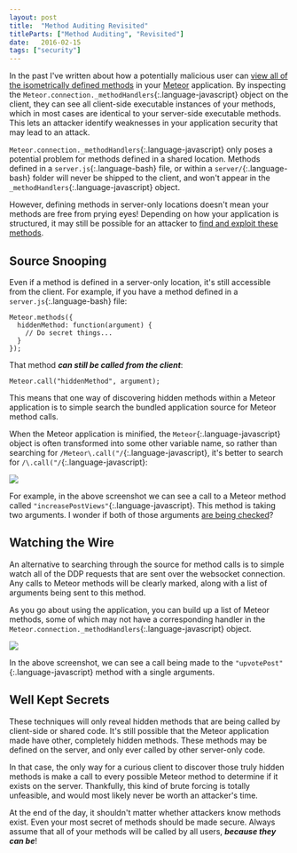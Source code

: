 ```yaml
---
layout: post
title:  "Method Auditing Revisited"
titleParts: ["Method Auditing", "Revisited"]
date:   2016-02-15
tags: ["security"]
---
```


In the past I've written about how a potentially malicious user can [view all of the isometrically defined methods](http://blog.east5th.co/2015/04/15/black-box-meteor-method-auditing/) in your [Meteor](https://www.meteor.com/) application. By inspecting the `Meteor.connection._methodHandlers`{:.language-javascript} object on the client, they can see all client-side executable instances of your methods, which in most cases are identical to your server-side executable methods. This lets an attacker identify weaknesses in your application security that may lead to an attack.

`Meteor.connection._methodHandlers`{:.language-javascript} only poses a potential problem for methods defined in a shared location. Methods defined in a `server.js`{:.language-bash} file, or within a `server/`{:.language-bash} folder will never be shipped to the client, and won't appear in the `_methodHandlers`{:.language-javascript} object.

However, defining methods in server-only locations doesn't mean your methods are free from prying eyes! Depending on how your application is structured, it may still be possible for an attacker to [find and exploit these methods](http://blog.east5th.co/2016/02/01/sending-emails-through-hidden-methods/).

## Source Snooping

Even if a method is defined in a server-only location, it's still accessible from the client. For example, if you have a method defined in a `server.js`{:.language-bash} file:

<pre class="language-javascript"><code class="language-javascript">Meteor.methods({
  hiddenMethod: function(argument) {
    // Do secret things...
  }
});
</code></pre>

That method ___can still be called from the client___:

<pre class="language-javascript"><code class="language-javascript">Meteor.call("hiddenMethod", argument);
</code></pre>

This means that one way of discovering hidden methods within a Meteor application is to simple search the bundled application source for Meteor method calls.

When the Meteor application is minified, the `Meteor`{:.language-javascript} object is often transformed into some other variable name, so rather than searching for `/Meteor\.call("/`{:.language-javascript}, it's better to search for `/\.call("/`{:.language-javascript}:

<img src="https://s3-us-west-1.amazonaws.com/www.1pxsolidtomato.com/call.png" style="max-width: 100%">

For example, in the above screenshot we can see a call to a Meteor method called `"increasePostViews"`{:.language-javascript}. This method is taking two arguments. I wonder if both of those arguments [are being checked](http://blog.east5th.co/2015/07/27/check-checker-checks-your-checks/)?

## Watching the Wire

An alternative to searching through the source for method calls is to simple watch all of the DDP requests that are sent over the websocket connection. Any calls to Meteor methods will be clearly marked, along with a list of arguments being sent to this method.

As you go about using the application, you can build up a list of Meteor methods, some of which may not have a corresponding handler in the `Meteor.connection._methodHandlers`{:.language-javascript} object.

<img src="https://s3-us-west-1.amazonaws.com/www.1pxsolidtomato.com/upvote.png" style="max-width: 100%">

In the above screenshot, we can see a call being made to the `"upvotePost"`{:.language-javascript} method with a single arguments.

## Well Kept Secrets

These techniques will only reveal hidden methods that are being called by client-side or shared code. It's still possible that the Meteor application made have other, completely hidden methods. These methods may be defined on the server, and only ever called by other server-only code.

In that case, the only way for a curious client to discover those truly hidden methods is make a call to every possible Meteor method to determine if it exists on the server. Thankfully, this kind of brute forcing is totally unfeasible, and would most likely never be worth an attacker's time.

At the end of the day, it shouldn't matter whether attackers know methods exist. Even your most secret of methods should be made secure. Always assume that all of your methods will be called by all users, ___because they can be___!
